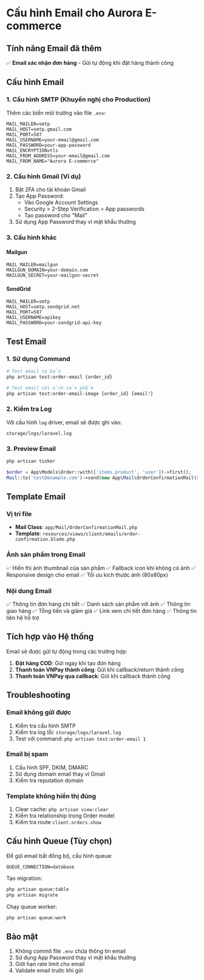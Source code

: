 # Cấu hình Email cho Aurora E-commerce

## Tính năng Email đã thêm

✅ **Email xác nhận đơn hàng** - Gửi tự động khi đặt hàng thành công

## Cấu hình Email

### 1. Cấu hình SMTP (Khuyến nghị cho Production)

Thêm các biến môi trường vào file `.env`:

```env
MAIL_MAILER=smtp
MAIL_HOST=smtp.gmail.com
MAIL_PORT=587
MAIL_USERNAME=your-email@gmail.com
MAIL_PASSWORD=your-app-password
MAIL_ENCRYPTION=tls
MAIL_FROM_ADDRESS=your-email@gmail.com
MAIL_FROM_NAME="Aurora E-commerce"
```

### 2. Cấu hình Gmail (Ví dụ)

1. Bật 2FA cho tài khoản Gmail
2. Tạo App Password:
   - Vào Google Account Settings
   - Security > 2-Step Verification > App passwords
   - Tạo password cho "Mail"
3. Sử dụng App Password thay vì mật khẩu thường

### 3. Cấu hình khác

#### Mailgun
```env
MAIL_MAILER=mailgun
MAILGUN_DOMAIN=your-domain.com
MAILGUN_SECRET=your-mailgun-secret
```

#### SendGrid
```env
MAIL_MAILER=smtp
MAIL_HOST=smtp.sendgrid.net
MAIL_PORT=587
MAIL_USERNAME=apikey
MAIL_PASSWORD=your-sendgrid-api-key
```

## Test Email

### 1. Sử dụng Command
```bash
# Test email cơ bản
php artisan test:order-email {order_id}

# Test email với ảnh sản phẩm
php artisan test:order-email-image {order_id} {email?}
```

### 2. Kiểm tra Log
Với cấu hình `log` driver, email sẽ được ghi vào:
```
storage/logs/laravel.log
```

### 3. Preview Email
```bash
php artisan tinker
```
```php
$order = App\Models\Order::with(['items.product', 'user'])->first();
Mail::to('test@example.com')->send(new App\Mail\OrderConfirmationMail($order));
```

## Template Email

### Vị trí file
- **Mail Class**: `app/Mail/OrderConfirmationMail.php`
- **Template**: `resources/views/client/emails/order-confirmation.blade.php`

### Ảnh sản phẩm trong Email
✅ Hiển thị ảnh thumbnail của sản phẩm
✅ Fallback icon khi không có ảnh
✅ Responsive design cho email
✅ Tối ưu kích thước ảnh (80x80px)

### Nội dung Email
✅ Thông tin đơn hàng chi tiết
✅ Danh sách sản phẩm với ảnh
✅ Thông tin giao hàng
✅ Tổng tiền và giảm giá
✅ Link xem chi tiết đơn hàng
✅ Thông tin liên hệ hỗ trợ

## Tích hợp vào Hệ thống

Email sẽ được gửi tự động trong các trường hợp:

1. **Đặt hàng COD**: Gửi ngay khi tạo đơn hàng
2. **Thanh toán VNPay thành công**: Gửi khi callback/return thành công
3. **Thanh toán VNPay qua callback**: Gửi khi callback thành công

## Troubleshooting

### Email không gửi được
1. Kiểm tra cấu hình SMTP
2. Kiểm tra log lỗi: `storage/logs/laravel.log`
3. Test với command: `php artisan test:order-email 1`

### Email bị spam
1. Cấu hình SPF, DKIM, DMARC
2. Sử dụng domain email thay vì Gmail
3. Kiểm tra reputation domain

### Template không hiển thị đúng
1. Clear cache: `php artisan view:clear`
2. Kiểm tra relationship trong Order model
3. Kiểm tra route `client.orders.show`

## Cấu hình Queue (Tùy chọn)

Để gửi email bất đồng bộ, cấu hình queue:

```env
QUEUE_CONNECTION=database
```

Tạo migration:
```bash
php artisan queue:table
php artisan migrate
```

Chạy queue worker:
```bash
php artisan queue:work
```

## Bảo mật

1. Không commit file `.env` chứa thông tin email
2. Sử dụng App Password thay vì mật khẩu thường
3. Giới hạn rate limit cho email
4. Validate email trước khi gửi 